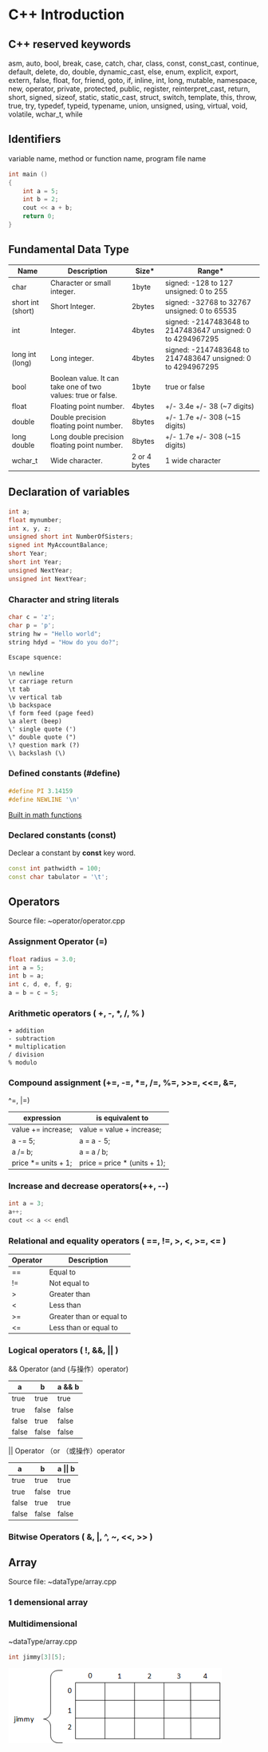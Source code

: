 # C++ Introduction

## C++ reserved keywords

asm, auto, bool, break, case, catch, char, class, const, const_cast, continue, default, delete, 
do, double, dynamic_cast, else, enum, explicit, export, extern, false, float, for, friend, goto, 
if, inline, int, long, mutable, namespace, new, operator, private, protected, public, register, 
reinterpret_cast, return, short, signed, sizeof, static, static_cast, struct, switch, template, 
this, throw, true, try, typedef, typeid, typename, union, unsigned, using, virtual, void, 
volatile, wchar_t, while 

## Identifiers

variable name, method or function name, program file name

```cpp
int main () 
{   
    int a = 5; 
    int b = 2;
    cout << a + b;
    return 0; 
}
```

## Fundamental Data Type
Name | Description | Size* | Range*
|--- |---          |---    |---    | 
|char |Character or small integer. |1byte |signed: -128 to 127 unsigned: 0 to 255 |
|short int (short) |Short Integer. |2bytes |signed: -32768 to 32767 unsigned: 0 to 65535| 
|int |Integer. |4bytes |signed: -2147483648 to 2147483647 unsigned: 0 to 4294967295| 
|long int (long) |Long integer. |4bytes |signed: -2147483648 to  2147483647 unsigned: 0 to 4294967295| 
|bool  |Boolean value. It can take one of two values: true or false.  |1byte   |true or false | 
|float |Floating point number. |4bytes |+/- 3.4e +/- 38 (~7 digits)|
|double |Double precision floating point number. |8bytes |+/- 1.7e +/- 308 (~15 digits)|
|long double |Long double precision floating point number. |8bytes |+/- 1.7e +/- 308 (~15 digits)| 
|wchar_t |Wide character. |2 or 4 bytes |1 wide character| 

## Declaration of variables

```c++
int a; 
float mynumber;
int x, y, z;
unsigned short int NumberOfSisters;
signed int MyAccountBalance; 
short Year; 
short int Year;
unsigned NextYear; 
unsigned int NextYear;
```

### Character and string literals
```c++
char c = 'z';
char p = 'p';
string hw = "Hello world";
string hdyd = "How do you do?";
```

```
Escape squence:

\n newline 
\r carriage return 
\t tab 
\v vertical tab 
\b backspace 
\f form feed (page feed)
\a alert (beep) 
\' single quote (') 
\" double quote (") 
\? question mark (?) 
\\ backslash (\)
```

### Defined constants (#define) 

```cpp
#define PI 3.14159
#define NEWLINE '\n'
```

[Built in math functions](https://www.cplusplus.com/reference/cmath/)

### Declared constants (const) 

Declear a constant by **const** key word.

```cpp
const int pathwidth = 100; 
const char tabulator = '\t';
```

## Operators
Source file: ~operator/operator.cpp
### Assignment Operator (=)

```cpp
float radius = 3.0;
int a = 5;
int b = a;
int c, d, e, f, g;
a = b = c = 5;
```

### Arithmetic operators ( +, -, *, /, % ) 

```
+ addition 
- subtraction 
* multiplication
/ division 
% modulo 
```

### Compound assignment (+=, -=, *=, /=, %=, >>=, <<=, &=, 
^=, |=)

expression         |is equivalent to
|---               |---            | 
value += increase; |value = value + increase;
a -= 5;            |a = a - 5;
a /= b;            |a = a / b;
price *= units + 1;|price = price * (units + 1);

### Increase and decrease operators(++, --)

```cpp
int a = 3;
a++;
cout << a << endl
```

### Relational and equality operators ( ==, !=, >, <, >=, <= )

Operator | Description
|---     |---          |
|== | Equal to| 
|!= | Not equal to| 
|>  |Greater than| 
|<  |Less than 
|>= |Greater than or equal to
|<= |Less than or equal to 

### Logical operators ( !, &&, || ) 

&& Operator (and (与操作）operator)

a |b |a && b
|--- | --- |---|
true |true |true 
true |false|false 
false|true |false 
false|false|false

|| Operator （or （或操作）operator

a    |b    |a \|\| b
|--- |---  |---|
true |true | true 
true |false|true 
false|true |true 
false|false|false 

### Bitwise Operators ( &, |, ^, ~, <<, >> )

## Array
Source file: ~dataType/array.cpp

### 1 demensional array

### Multidimensional 
~dataType/array.cpp

```cpp
int jimmy[3][5];
```
![2D Array](2DimensionArray.png)


